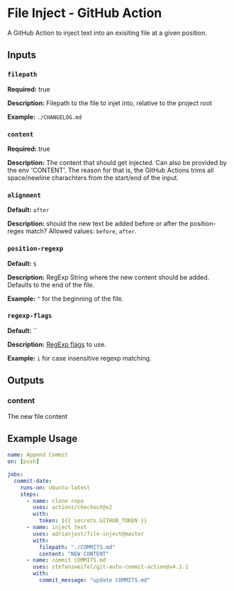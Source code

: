 # File Inject - GitHub Action

A GitHub Action to inject text into an exisiting file at a given position.

## Inputs

### `filepath`

**Required:** true

**Description:** Filepath to the file to injet into, relative to the project root

**Example:** `./CHANGELOG.md`

### `content`

**Required:** true

**Description:** The content that should get injected. Can also be provided by the env 'CONTENT'. The reason for that is, the GitHub Actions trims all space/newline charachters from the start/end of the input.

### `alignment`

**Default:** `after`

**Description:** should the new text be added before or after the position-regex match? Allowed values: `before`, `after`.

### `position-regexp`

**Default:** `$`

**Description:** RegExp String where the new content should be added. Defaults to the end of the file.

**Example:** `^` for the beginning of the file.

### `regexp-flags`

**Default:** ``

**Description:** [RegExp flags](https://developer.mozilla.org/de/docs/Web/JavaScript/Reference/Global_Objects/RegExp) to use.

**Example:** `i` for case insensitive regexp matching.

## Outputs

### content

The new file content

## Example Usage

```yaml
name: Append Commit
on: [push]

jobs:
  commit-date:
    runs-on: ubuntu-latest
    steps:
      - name: clone repo
        uses: actions/checkout@v2
        with:
          token: ${{ secrets.GITHUB_TOKEN }}
      - name: inject text
        uses: adrianjost/file-inject@master
        with:
          filepath: "./COMMITS.md"
          content: "NEW CONTENT"
      - name: commit COMMITS.md
        uses: stefanzweifel/git-auto-commit-action@v4.1.1
        with:
          commit_message: "update COMMITS.md"
```
